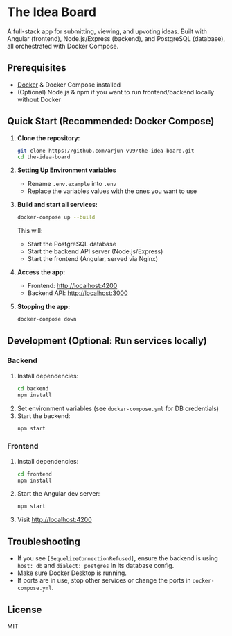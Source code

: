 # The Idea Board

A full-stack app for submitting, viewing, and upvoting ideas. Built with Angular (frontend), Node.js/Express (backend), and PostgreSQL (database), all orchestrated with Docker Compose.

## Prerequisites
- [Docker](https://www.docker.com/get-started) & Docker Compose installed
- (Optional) Node.js & npm if you want to run frontend/backend locally without Docker

## Quick Start (Recommended: Docker Compose)

1. **Clone the repository:**
   ```sh
   git clone https://github.com/arjun-v99/the-idea-board.git
   cd the-idea-board
   ```
2. **Setting Up Environment variables**
   - Rename `.env.example` into `.env`
   - Replace the variables values with the ones you want to use

3. **Build and start all services:**
   ```sh
   docker-compose up --build
   ```
   This will:
   - Start the PostgreSQL database
   - Start the backend API server (Node.js/Express)
   - Start the frontend (Angular, served via Nginx)

4. **Access the app:**
   - Frontend: [http://localhost:4200](http://localhost:4200)
   - Backend API: [http://localhost:3000](http://localhost:3000)

5. **Stopping the app:**
   ```sh
   docker-compose down
   ```

## Development (Optional: Run services locally)

### Backend
1. Install dependencies:
   ```sh
   cd backend
   npm install
   ```
2. Set environment variables (see `docker-compose.yml` for DB credentials)
3. Start the backend:
   ```sh
   npm start
   ```

### Frontend
1. Install dependencies:
   ```sh
   cd frontend
   npm install
   ```
2. Start the Angular dev server:
   ```sh
   npm start
   ```
3. Visit [http://localhost:4200](http://localhost:4200)

## Troubleshooting
- If you see `[SequelizeConnectionRefused]`, ensure the backend is using `host: db` and `dialect: postgres` in its database config.
- Make sure Docker Desktop is running.
- If ports are in use, stop other services or change the ports in `docker-compose.yml`.

## License
MIT
